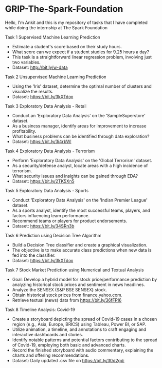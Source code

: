 # GRIP-The-Spark-Foundation
Hello, I'm Ankit and this is my repository of tasks that I have completed while doing the internship at The Spark Foundation

Task 1
Supervised Machine Learning Prediction
- Estimate a student's score based on their study hours.
- What score can we expect if a student studies for 9.25 hours a day?
- This task is a straightforward linear regression problem, involving just two variables.
- Dataset: http://bit.ly/w-data

Task 2
Unsupervised Machine Learning Prediction
- Using the 'Iris' dataset, determine the optimal number of clusters and visualize the results.
- Dataset: https://bit.ly/3kXTdox

Task 3
Exploratory Data Analysis - Retail
- Conduct an 'Exploratory Data Analysis' on the 'SampleSuperstore' dataset.
- As a business manager, identify areas for improvement to increase profitability.
- What business problems can be identified through data exploration?
- Dataset: https://bit.ly/3i4rbWl

Task 4
Exploratory Data Analysis - Terrorism
- Perform 'Exploratory Data Analysis' on the 'Global Terrorism' dataset.
- As a security/defense analyst, locate areas with a high incidence of terrorism.
- What security issues and insights can be gained through EDA?
- Dataset: https://bit.ly/2TK5Xn5

Task 5
Exploratory Data Analysis - Sports
- Conduct 'Exploratory Data Analysis' on the 'Indian Premier League' dataset.
- As a sports analyst, identify the most successful teams, players, and factors influencing team performance.
- Recommend teams or players for product endorsements.
- Dataset: https://bit.ly/34SRn3b

Task 6
Prediction using Decision Tree Algorithm
- Build a Decision Tree classifier and create a graphical visualization.
- The objective is to make accurate class predictions when new data is fed into the classifier.
- Dataset: https://bit.ly/3kXTdox

Task 7
Stock Market Prediction using Numerical and Textual Analysis
- Goal: Develop a hybrid model for stock price/performance prediction by analyzing historical stock prices and sentiment in news headlines.
- Analyze the SENSEX (S&P BSE SENSEX) stock.
- Obtain historical stock prices from finance.yahoo.com.
- Retrieve textual (news) data from https://bit.ly/36fFPI6

Task 8
Timeline Analysis: Covid-19
- Create a storyboard depicting the spread of Covid-19 cases in a chosen region (e.g., Asia, Europe, BRICS) using Tableau, Power BI, or SAP.
- Utilize animation, a timeline, and annotations to craft engaging and interactive dashboards and stories.
- Identify notable patterns and potential factors contributing to the spread of Covid-19, employing both basic and advanced charts.
- Record the finished storyboard with audio commentary, explaining the charts and offering recommendations.
- Dataset: Daily updated .csv file on https://bit.ly/30d2gdi
